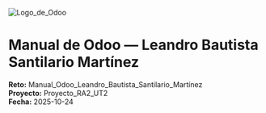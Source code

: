![Logo_de_Odoo](./assets/img/01-portada/odoo_logo.png)
# Manual de Odoo — Leandro Bautista Santilario Martínez
**Reto:** Manual_Odoo_Leandro_Bautista_Santilario_Martínez  
**Proyecto:** Proyecto_RA2_UT2  
**Fecha:** 2025-10-24
